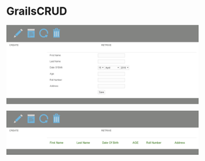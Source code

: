 # GrailsCRUD
![Alt text](/create.PNG?raw=true "Optional Title")

![Alt text](/retrive.PNG?raw=true "Optional Title")
